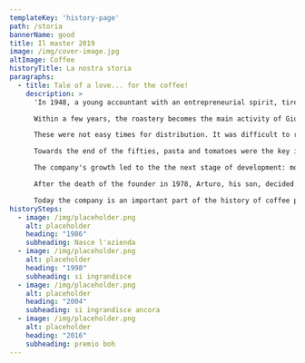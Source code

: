 ```yaml
---
templateKey: 'history-page'
path: /storia
bannerName: good
title: Il master 2019
image: /img/cover-image.jpg
altImage: Coffee
historyTitle: La nostra storia
paragraphs:
  - title: Tale of a love... for the coffee!
    description: >
      'In 1948, a young accountant with an entrepreneurial spirit, tired of monotonous clerical life in the public sector, resigns from his workplace in order to start a small business. In the center of Salerno, he opens a grocery shop, that quickly transforms into a wholesale of local produce and a coffee roastery.

      Within a few years, the roastery becomes the main activity of Giuseppe Greco: efficient and widespread distribution network ensures delivery of quality products to shops and bars throughout the province of Salerno and Potenza, even reaching parts of neighbouring Calabria.

      These were not easy times for distribution. It was difficult to reach more remote parts of Campania and Basilicata region, but the numerous "AlfaRomeo" vans of the Giuseppe Greco import roastery became an example of punctuality and reliability in the commercial world: even with the snow, coffee shops and grocery stores in the remote parts of Campania and Basilicata did not lack biscuits,liqueurs and many other produce that was not easy to find in other regions of postwar Italy. The logistic network was scarce: there weren’t many supermarkets or bigger grocery shops like nowadays.

      Towards the end of the fifties, pasta and tomatoes were the key industries of Salerno, the city situated in the middle of the region of Campania. The Greco's company was on the leading edge of the rising roastery bussiness. They were the only coffee roastery to be included in "Salerno industrious " - magazine published by the italian Chamber of Commerce that listed largest and most successful businesses of the city.

      The company's growth led to the the next stage of development: more modern equipment was implemented, without compromising the quality of the product - always in line with the rigorous methods of artizan coffee production.

      After the death of the founder in 1978, Arturo, his son, decided to focus only on the import and roasting of coffee.

      Today the company is an important part of the history of coffee production in Salerno. Thanks to over 70 years of experience, it selects only the most exclusive coffee beans for its loyal customers - an intricate job, done by the passionate few who believe that the quality of the coffee blend speaks for itself.'
historySteps:
  - image: /img/placeholder.png
    alt: placeholder
    heading: "1986"
    subheading: Nasce l'azienda
  - image: /img/placeholder.png
    alt: placeholder
    heading: "1998"
    subheading: si ingrandisce
  - image: /img/placeholder.png
    alt: placeholder
    heading: "2004"
    subheading: si ingrandisce ancora
  - image: /img/placeholder.png
    alt: placeholder
    heading: "2016"
    subheading: premio boh
---
```

